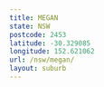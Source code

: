 ```yaml
---
title: MEGAN
state: NSW
postcode: 2453
latitude: -30.329085
longitude: 152.621062
url: /nsw/megan/
layout: suburb
---
```

